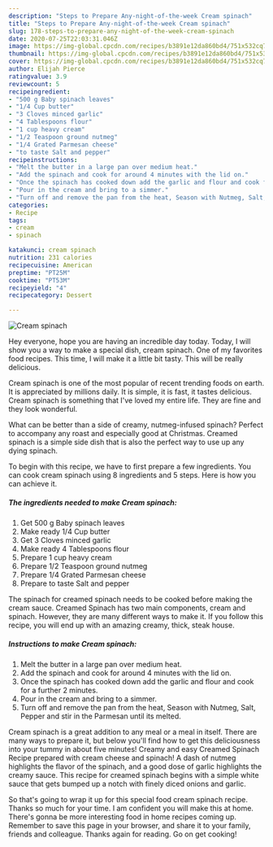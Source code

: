 ```yaml
---
description: "Steps to Prepare Any-night-of-the-week Cream spinach"
title: "Steps to Prepare Any-night-of-the-week Cream spinach"
slug: 178-steps-to-prepare-any-night-of-the-week-cream-spinach
date: 2020-07-25T22:03:31.046Z
image: https://img-global.cpcdn.com/recipes/b3891e12da860bd4/751x532cq70/cream-spinach-recipe-main-photo.jpg
thumbnail: https://img-global.cpcdn.com/recipes/b3891e12da860bd4/751x532cq70/cream-spinach-recipe-main-photo.jpg
cover: https://img-global.cpcdn.com/recipes/b3891e12da860bd4/751x532cq70/cream-spinach-recipe-main-photo.jpg
author: Elijah Pierce
ratingvalue: 3.9
reviewcount: 5
recipeingredient:
- "500 g Baby spinach leaves"
- "1/4 Cup butter"
- "3 Cloves minced garlic"
- "4 Tablespoons flour"
- "1 cup heavy cream"
- "1/2 Teaspoon ground nutmeg"
- "1/4 Grated Parmesan cheese"
- "to taste Salt and pepper"
recipeinstructions:
- "Melt the butter in a large pan over medium heat."
- "Add the spinach and cook for around 4 minutes with the lid on."
- "Once the spinach has cooked down add the garlic and flour and cook for a further 2 minutes."
- "Pour in the cream and bring to a simmer."
- "Turn off and remove the pan from the heat, Season with Nutmeg, Salt, Pepper and stir in the Parmesan until its melted."
categories:
- Recipe
tags:
- cream
- spinach

katakunci: cream spinach 
nutrition: 231 calories
recipecuisine: American
preptime: "PT25M"
cooktime: "PT53M"
recipeyield: "4"
recipecategory: Dessert

---
```



![Cream spinach](https://img-global.cpcdn.com/recipes/b3891e12da860bd4/751x532cq70/cream-spinach-recipe-main-photo.jpg)

Hey everyone, hope you are having an incredible day today. Today, I will show you a way to make a special dish, cream spinach. One of my favorites food recipes. This time, I will make it a little bit tasty. This will be really delicious.

Cream spinach is one of the most popular of recent trending foods on earth. It is appreciated by millions daily. It is simple, it is fast, it tastes delicious. Cream spinach is something that I've loved my entire life. They are fine and they look wonderful.

What can be better than a side of creamy, nutmeg-infused spinach? Perfect to accompany any roast and especially good at Christmas. Creamed spinach is a simple side dish that is also the perfect way to use up any dying spinach.


To begin with this recipe, we have to first prepare a few ingredients. You can cook cream spinach using 8 ingredients and 5 steps. Here is how you can achieve it.

<!--inarticleads1-->

##### The ingredients needed to make Cream spinach:

1. Get 500 g Baby spinach leaves
1. Make ready 1/4 Cup butter
1. Get 3 Cloves minced garlic
1. Make ready 4 Tablespoons flour
1. Prepare 1 cup heavy cream
1. Prepare 1/2 Teaspoon ground nutmeg
1. Prepare 1/4 Grated Parmesan cheese
1. Prepare to taste Salt and pepper


The spinach for creamed spinach needs to be cooked before making the cream sauce. Creamed Spinach has two main components, cream and spinach. However, they are many different ways to make it. If you follow this recipe, you will end up with an amazing creamy, thick, steak house. 

<!--inarticleads2-->

##### Instructions to make Cream spinach:

1. Melt the butter in a large pan over medium heat.
1. Add the spinach and cook for around 4 minutes with the lid on.
1. Once the spinach has cooked down add the garlic and flour and cook for a further 2 minutes.
1. Pour in the cream and bring to a simmer.
1. Turn off and remove the pan from the heat, Season with Nutmeg, Salt, Pepper and stir in the Parmesan until its melted.


Cream spinach is a great addition to any meal or a meal in itself. There are many ways to prepare it, but below you&#39;ll find how to get this deliciousness into your tummy in about five minutes! Creamy and easy Creamed Spinach Recipe prepared with cream cheese and spinach! A dash of nutmeg highlights the flavor of the spinach, and a good dose of garlic highlights the creamy sauce. This recipe for creamed spinach begins with a simple white sauce that gets bumped up a notch with finely diced onions and garlic. 

So that's going to wrap it up for this special food cream spinach recipe. Thanks so much for your time. I am confident you will make this at home. There's gonna be more interesting food in home recipes coming up. Remember to save this page in your browser, and share it to your family, friends and colleague. Thanks again for reading. Go on get cooking!
